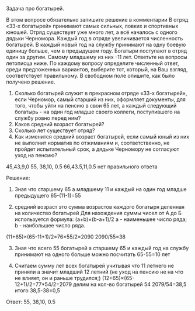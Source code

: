Задача про богатырей.

В этом вопросе обязательно запишите решение в комментарии
В отряд «33-х богатырей» принимают самых сильных, ловких и спортивных юношей. Отряд существует уже много лет, а всё началось с одного дядьки Черномора. Каждый год в отряде увеличивается численность богатырей. В каждый новый год на службу принимают на одну боевую единицу больше, чем в предыдущем году. Богатыри поступают в отряд один за другим. Самому младшему из них -11 лет.
Ответьте на вопросы летописца ниже. По каждому вопросу определите численный ответ, среди предложенных вариантов, выберите тот, который, на Ваш взгляд, соответствует правильному. В свободном поле опишите, как было получено решение.

1.	Сколько богатырей служит в прекрасном отряде «33-х богатырей», если Черномор, самый старший из них, оформляет документы, для того, чтобы уйти на пенсию в свои 65 лет, а каждый следующий богатырь - на один год младше своего коллеги, поступившего на службу ровно перед ним?
2.	Каков средний возраст богатырей?
3.	Сколько лет существует отряд?
4.	Как изменится средний возраст богатырей, если самый юный из них не выполнит норматив по отжиманиям и, соответственно, не пройдет испытательный срок, а дядьке Черномору не согласуют уход на пенсию?

45,43,9,0
55, 38,10, 0.5
66,43.5,11,0.5
нет правильного ответа

Решение:
1. Зная что старшему 65 а младшему 11 и каждый на один год младше предыдущего 
65-(11-1)=55

2. средний возраст это сумма возрастов каждого богатыря деленная на количество богатырей
Для нахождения суммы чисел от А до Б используется формула: (a+b)×(b-a+1)/2
a - наименьшее число ряда;
b - наибольшее число ряда.

(11+65)×(65-11+1)/2=76×55/2=2090
2090/55=38

3. Зная что всего 55 богатырей  а старшему 65 и каждый год на службу принимают на одного больше можно посчитать 65-55=10 лет

4. Считаем сумму лет всех богатырей учитывая что 11 летнего не приняли а значит младший 12 летний (не уход на пенсию не на что не влияет, он и раньше трудился;)
(12+65)×(65-12+1)/2=77*54/2=2079
делим на кол-во богатырей 54
2079/54=38,5
итого 38,5-38=0,5

Ответ: 55, 38,10, 0.5
